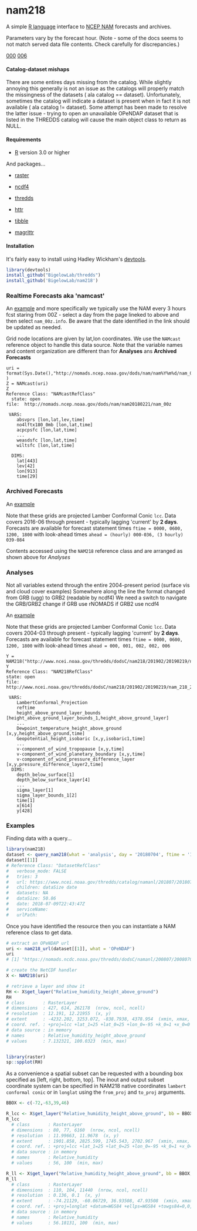 # nam218

A simple [R language](https://www.r-project.org/) interface to
[NCEP NAM](https://www.nco.ncep.noaa.gov/pmb/products/nam/) forecasts and archives.

Parameters vary by the forecast hour. (Note - some of the docs seems to not match
served data file contents.  Check carefully for discrepancies.)

[000](https://www.nco.ncep.noaa.gov/pmb/products/nam/nam.t00z.awphys00.tm00.grib2.shtml)
[006](https://www.nco.ncep.noaa.gov/pmb/products/nam/nam.t00z.awphys06.tm00.grib2.shtml)

#### Catalog-dataset mishaps

There are some entires days missing from the catalog. While slightly annoying this
generally is not an issue as the catalogs will properly match the missingness of
the datasets ( ala catalog == dataset). Unfortunately, sometimes the catalog will
indicate a dataset is present when in fact it is not available ( ala catalog != dataset).
Some attempt has been made to resolve the latter issue - trying to open an unavailable
OPeNDAP dataset that is listed in the THREDDS catalog will cause the main object
class to return as NULL.

#### Requirements

+ [R](https://www.r-project.org/) version 3.0 or higher

And packages...

+ [raster](https://cran.r-project.org/web/packages/raster/index.html)

+ [ncdf4](https://cran.r-project.org/web/packages/ncdf4/index.html)

+ [thredds](https://github.com/BigelowLab/thredds)

+ [httr](https://cran.r-project.org/web/packages/httr/index.html)

+ [tibble](https://cran.r-project.org/web/packages/tibble/index.html)

+ [magrittr](https://cran.r-project.org/web/packages/magrittr/index.html)

#### Installation

It's fairly easy to install using Hadley Wickham's [devtools](http://cran.r-project.org/web/packages/devtools/index.html).

```r
library(devtools)
install_github("BigelowLab/thredds")
install_github('BigelowLab/nam218')
```

### Realtime Forecasts aka 'namcast'

An [example](http://nomads.ncep.noaa.gov/dods/nam) and more specifically we
typically use the NAM every 3 hours fcst staring from 00Z - select a day from the
page lineked to above and then select `nam_00z.info`.
Be aware that the date identified in the link should be updated as needed.

Grid node locations are given by lat,lon coordinates. We use the `NAMcast`
reference object to handle this data source. Note that the variable names and
content organization are different than for **Analyses** ans **Archived Forecasts**


```
uri = format(Sys.Date(),"http://nomads.ncep.noaa.gov/dods/nam/nam%Y%m%d/nam_00z" )
Z = NAMcast(uri)
Z
Reference Class: "NAMcastRefClass"
  state: open
file:  http://nomads.ncep.noaa.gov/dods/nam/nam20180221/nam_00z

 VARS:
    absvprs [lon,lat,lev,time]
    no4lftx180_0mb [lon,lat,time]
    acpcpsfc [lon,lat,time]
    ...
    weasdsfc [lon,lat,time]
    wiltsfc [lon,lat,time]

  DIMS:
    lat[443]
    lev[42]
    lon[913]
    time[29]
```


### Archived Forecasts

An [example](https://www.ncei.noaa.gov/thredds/catalog/nam218/201802/20180219/catalog.html)

Note that these grids are projected Lamber Conformal Conic `lcc`.  Data covers
2016-06 through present - typically lagging 'current' by **2 days**.
Forecasts are available for forecast statement times `ftime = 0000, 0600, 1200, 1800`
with look-ahead times `ahead = (hourly) 000-036, (3 hourly) 039-084`

Contents accessed using the `NAM218` reference class and are arranged as shown
above for *Analyses*

### Analyses

Not all variables extend through the entire 2004-present period (surface vis and cloud cover examples)
Somewhere along the line the format changed from GRB (ugg) to GRB2 (readable by ncdf4)
We need a switch to  navigate the GRB/GRB2 change
    if GRB use rNOMADS
    if GRB2 use ncdf4


An [example](https://www.ncei.noaa.gov/thredds/dodsC/nam218/201902/20190219/nam_218_20190219_0000_000.grb2.html)

Note that these grids are projected Lamber Conformal Conic `lcc`.  Data covers 2004-03 through present - typically lagging 'current' by **2 days**.
Forecasts are available for forecast statement times `ftime = 0000, 0600, 1200, 1800` with look-ahead times `ahead = 000, 001, 002, 002, 006`

```
Y = NAM218("http://www.ncei.noaa.gov/thredds/dodsC/nam218/201902/20190219/nam_218_20190219_0000_000.grb2")
Y
Reference Class: "NAM218RefClass"
state: open
file:  http://www.ncei.noaa.gov/thredds/dodsC/nam218/201902/20190219/nam_218_20190219_0000_000.grb2

 VARS:
    LambertConformal_Projection
    reftime
    height_above_ground_layer_bounds [height_above_ground_layer_bounds_1,height_above_ground_layer]
    ...
    Dewpoint_temperature_height_above_ground [x,y,height_above_ground,time]
    Geopotential_height_isobaric [x,y,isobaric1,time]
    ...
    v-component_of_wind_tropopause [x,y,time]
    v-component_of_wind_planetary_boundary [x,y,time]
    v-component_of_wind_pressure_difference_layer [x,y,pressure_difference_layer2,time]
  DIMS:
    depth_below_surface[1]
    depth_below_surface_layer[4]
    ...
    sigma_layer[1]
    sigma_layer_bounds_1[2]
    time[1]
    x[614]
    y[428]
```

### Examples

Finding data with a query...

```R
library(nam218)
dataset <- query_nam218(what = 'analysis', day = '20180704', ftime = '1200', ahead = '000')
dataset[[1]]
# Reference Class: "DatasetRefClass"
#   verbose_mode: FALSE
#   tries: 3
#   url: https://www.ncei.noaa.gov/thredds/catalog/namanl/201807/20180704/namanl_218_20180704_1200_000.grb2
#   children: dataSize date
#   datasets: NA
#   dataSize: 50.86
#   date: 2018-07-09T22:43:47Z
#   serviceName:
#   urlPath:
```

Once you have identified the resource then you can instantiate a NAM reference class to get data.

```R
# extract an OPeNDAP url
uri <- nam218_url(dataset[[1]], what = 'OPeNDAP')
uri
# [1] "https://nomads.ncdc.noaa.gov/thredds/dodsC/namanl/200807/20080704/namanl_218_20080704_1200_000.grb"

# create the NetCDF handler
X <- NAM218(uri)

# retrieve a layer and show it
RH <- X$get_layer("Relative_humidity_height_above_ground")
RH
# class       : RasterLayer
# dimensions  : 427, 614, 262178  (nrow, ncol, ncell)
# resolution  : 12.191, 12.21955  (x, y)
# extent      : -4232.202, 3253.072, -838.7938, 4378.954  (xmin, xmax, ymin, ymax)
# coord. ref. : +proj=lcc +lat_1=25 +lat_0=25 +lon_0=-95 +k_0=1 +x_0=0 +y_0=0 +a=6367470.21484375 +b=6367470.21484375 +units=km +no_defs
# data source : in memory
# names       : Relative_humidity_height_above_ground
# values      : 7.132321, 100.0323  (min, max)


library(raster)
sp::spplot(RH)

```

As a convenience a spatial subset can be requested with a bounding box specified as [left, right, bottom, top].
The inout and output subset coordinate system can be specified in NAM218 native coordinates
`lambert conformal conic` or in `longlat` using the `from_proj` and `to_proj` arguments.

```R
BBOX <- c(-72,-63,39,46)

R_lcc <- X$get_layer("Relative_humidity_height_above_ground", bb = BBOX, from_proj = 'longlat', to_proj = 'native')
R_lcc
  # class       : RasterLayer
  # dimensions  : 80, 77, 6160  (nrow, ncol, ncell)
  # resolution  : 11.99663, 11.9678  (x, y)
  # extent      : 1901.858, 2825.599, 1745.543, 2702.967  (xmin, xmax, ymin, ymax)
  # coord. ref. : +proj=lcc +lat_1=25 +lat_0=25 +lon_0=-95 +k_0=1 +x_0=0 +y_0=0 +a=6367470.21484375 +b=6367470.21484375 +units=km +no_defs
  # data source : in memory
  # names       : Relative_humidity
  # values      : 56, 100  (min, max)

R_ll <- X$get_layer("Relative_humidity_height_above_ground", bb = BBOX, from_proj = 'longlat', to_proj = 'longlat')
R_ll
  # class       : RasterLayer
  # dimensions  : 110, 104, 11440  (nrow, ncol, ncell)
  # resolution  : 0.136, 0.1  (x, y)
  # extent      : -74.21129, -60.06729, 36.93508, 47.93508  (xmin, xmax, ymin, ymax)
  # coord. ref. : +proj=longlat +datum=WGS84 +ellps=WGS84 +towgs84=0,0,0
  # data source : in memory
  # names       : Relative_humidity
  # values      : 56.18131, 100  (min, max)
```
